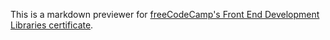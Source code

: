 This is a markdown previewer for [freeCodeCamp's Front End Development Libraries certificate](https://www.freecodecamp.org/learn/front-end-development-libraries/front-end-development-libraries-projects/build-a-markdown-previewer).